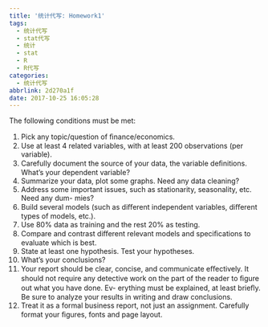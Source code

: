 ```yaml
---
title: '统计代写: Homework1'
tags:
  - 统计代写
  - stat代写
  - 统计
  - stat
  - R
  - R代写
categories:
  - 统计代写
abbrlink: 2d270a1f
date: 2017-10-25 16:05:28
---
```



The following conditions must be met: 
1.  Pick any  topic/question of ﬁnance/economics. 
2.  Use at  least 4 related variables, with at  least 200 observations  (per variable). 
3.  Carefully  document  the  source  of  your  data,  the  variable  deﬁnitions.  What’s  your 
  dependent variable? 
4.  Summarize your data, plot some graphs. Need any data cleaning? 
5.  Address some  important  issues, such as stationarity,  seasonality, etc.  Need any dum- 
  mies? 
6.  Build several models (such as diﬀerent independent variables, diﬀerent types of models, 
  etc.). 
7.  Use 80% data as training and the rest 20% as testing. 
8.  Compare and contrast diﬀerent relevant models and speciﬁcations to evaluate which is 
  best. 
9.  State at  least one hypothesis.  Test your hypotheses. 
10. What’s your conclusions? 
11. Your report should be clear, concise, and communicate eﬀectively.  It should not require 
any detective work on  the part of  the  reader  to ﬁgure out what  you  have done.  Ev- 
erything must be explained, at least brieﬂy.  Be sure to analyze your results in writing 
and draw conclusions. 
12. Treat  it  as  a  formal  business  report,  not  just  an  assignment.  Carefully  format  your 
  ﬁgures, fonts and page  layout.
